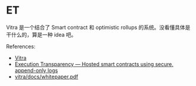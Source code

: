 # ET

Vitra 是一个结合了 Smart contract 和 optimistic rollups 的系统。没看懂具体是干什么的，算是一种 idea 吧。

References:
- [Vitra](https://github.com/pfrazee/vitra)
- [Execution Transparency — Hosted smart contracts using secure, append-only logs](https://paulfrazee.medium.com/execution-transparency-hosted-smart-contracts-using-secure-append-only-logs-51c35b3d057f)
- [vitra/docs/whitepaper.pdf](https://github.com/pfrazee/vitra/blob/master/docs/whitepaper.pdf)



